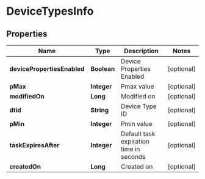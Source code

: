 
# DeviceTypesInfo

## Properties
Name | Type | Description | Notes
------------ | ------------- | ------------- | -------------
**devicePropertiesEnabled** | **Boolean** | Device Properties Enabled |  [optional]
**pMax** | **Integer** | Pmax value |  [optional]
**modifiedOn** | **Long** | Modified on |  [optional]
**dtid** | **String** | Device Type ID |  [optional]
**pMin** | **Integer** | Pmin value |  [optional]
**taskExpiresAfter** | **Integer** | Default task expiration time in seconds |  [optional]
**createdOn** | **Long** | Created on |  [optional]



